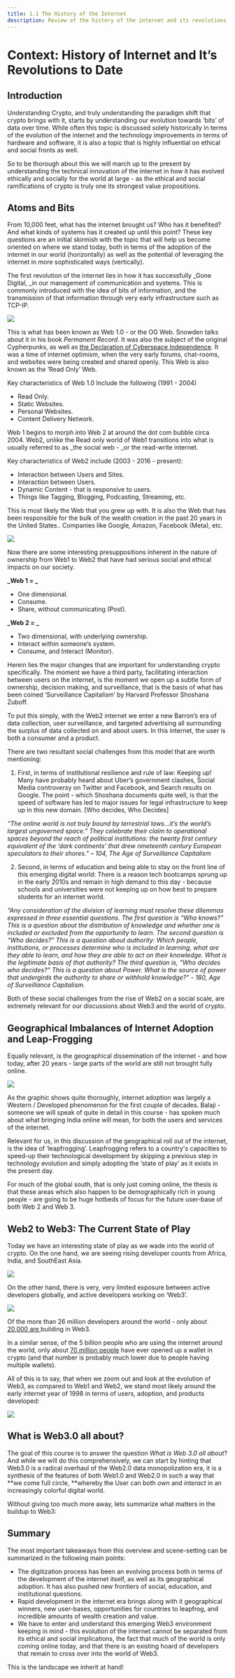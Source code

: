 ```yaml
---
title: 1.1 The History of the Internet
description: Review of the history of the internet and its revolutions to date.
---
```




<!-- 1.1 Context: History of Internet and It’s Revolutions to Date  
1.2 Bitcoin, The History of Money, and Reserve Currencies 
1.3 What is Crypto? The Internet of Value -->

# Context: History of Internet and It’s Revolutions to Date

## Introduction

Understanding Crypto, and truly understanding the paradigm shift that crypto brings with it, starts by understanding our evolution towards ‘bits’ of data over time. While often this topic is discussed solely historically in terms of the evolution of the internet and the technology improvements in terms of hardware and software, it is also a topic that is highly influential on ethical and social fronts as well. 

So to be thorough about  this we will march up to the present by understanding the technical innovation of the internet in how it has evolved ethically and socially for the world at large - as the ethical and social ramifications of crypto is truly one its strongest value propositions. 

## Atoms and Bits

From 10,000 feet, what has the internet brought us? Who has it benefited? And what kinds of systems has it created up until this point? These key questions are an initial skirmish with the topic that will help us become oriented on where we stand today, both in terms of the adoption of the internet in our world (horizontally) as well as the potential of leveraging the internet in more sophisticated ways (vertically). 

The first revolution of the internet lies in how it has successfully _Gone Digital, _in our management of communication and systems. This is commonly introduced with the idea of bits of information, and the transmission of that information through very early infrastructure such as TCP-IP. 


![](@site/static/img/bootcamp/mod-em-1.1.1.png)


This is what has been known as Web 1.0 - or the OG Web. Snowden talks about it in his book _Permanent Record_. It was also the subject of the original Cypherpunks, as well as [the Declaration of Cyberspace Independence](https://www.eff.org/cyberspace-independence). It was a time of internet optimism, when the very early forums, chat-rooms, and websites were being created and shared openly. This Web is also known as the ‘Read Only’ Web. 

Key characteristics of Web 1.0 Include the following (1991 - 2004) 



* Read Only. 
* Static Websites.
* Personal Websites.
* Content Delivery Network. 

Web 1 begins to morph into Web 2 at around the dot com bubble circa 2004. Web2, unlike the Read only world of Web1 transitions into what is usually referred to as _the social web - _or the read-write internet. 

Key characteristics of Web2 include (2003 - 2016 - present):



* Interaction between Users and Sites. 
* Interaction between Users. 
* Dynamic Content - that is responsive to users. 
* Things like Tagging, Blogging, Podcasting, Streaming, etc. 

This is most likely the Web that you grew up with. It is also the Web that has been responsible for the bulk of the wealth creation in the past 20 years in the United States.. Companies like Google, Amazon, Facebook (Meta), etc.


![](@site/static/img/bootcamp/mod-em-1.1.2.png)

Now there are some interesting presuppositions inherent in the nature of ownership from Web1 to Web2 that have had serious social and ethical impacts on our society. 

**_Web 1 = _**



* One dimensional. 
* Consume. 
* Share, without communicating (Post). 

**_Web 2 = _**

* Two dimensional, with underlying ownership. 
* Interact within someone’s system. 
* Consume, and Interact (Monitor). 

Herein lies the major changes that are important for understanding crypto specifically. The moment we have a third party, facilitating interaction between users on the internet, is the moment we open up a subtle form of ownership, decision making, and surveillance, that is the basis of what has been coined ‘Surveillance Capitalism’ by Harvard Professor Shoshana Zuboff. 

To put this simply, with the Web2 internet we enter a new Barron’s era of data collection, user surveillance, and targeted advertising all surrounding the surplus of data collected on and about users. In this internet, the user is both a consumer and a product. 

There are two resultant social challenges from this model that are worth mentioning: 



1. First, in terms of institutional resilience and rule of law: Keeping up! Many have probably heard about Uber’s government clashes, Social Media controversy on Twitter and Facebook, and Search results on Google. The point - which Shoshana documents quite well, is that the speed of software has led to major issues for legal infrastructure to keep up in this new domain. [Who decides, Who Decides] 

_“The online world is not truly bound by terrestrial laws…it’s the world’s largest ungoverned space.” They celebrate their claim to operational spaces beyond the reach of political institutions: the twenty first century equivalent of the ‘dark continents’ that drew nineteenth century European speculators to their shores.” – 104, The Age of Surveillance Capitalism_



2. Second, in terms of education and being able to stay on the front line of this emerging digital world: There is a reason tech bootcamps sprung up in the early 2010s and remain in high demand to this day - because schools and universities were not keeping up on how best to prepare students for an internet world. 

_“Any consideration of the division of learning must resolve these dilemmas expressed in three essential questions. The first question is “Who knows?” This is a question about the distribution of knowledge and whether one is included or excluded from the opportunity to learn. The second question is “Who decides?” This is a question about authority: Which people, institutions, or processes determine who is included in learning, what are they able to learn, and how they are able to act on their knowledge. What is the legitimate basis of that authority? The third question is, “Who decides who decides?” This is a question about Power. What is the source of power that undergirds the authority to share or withhold knowledge?” - 180, Age of Surveillance Capitalism._

Both of these social challenges from the rise of Web2 on a social scale, are extremely relevant for our discussions about Web3 and the world of crypto. 

## Geographical Imbalances of Internet Adoption and Leap-Frogging

Equally relevant, is the geographical dissemination of the internet - and how today, after 20 years - large parts of the world are still not brought fully online. 


![](@site/static/img/bootcamp/mod-em-1.1.3.png)


As the graphic shows quite thoroughly, internet adoption was largely a Western / Developed phenomenon for the first couple of decades. Balaji - someone we will speak of quite in detail in this course - has spoken much about what bringing India online will mean, for both the users and services of the internet. 

Relevant for us, in this discussion of the geographical roll out of the internet, is the idea of ‘leapfrogging’. Leapfrogging refers to a country's capacities to speed-up their technological development by skipping a previous step in technology evolution and simply adopting the ‘state of play’ as it exists in the present day. 

For much of the global south, that is only just coming online, the thesis is that these areas which also happen to be demographically rich in young people - are going to be huge hotbeds of focus for the future user-base of both Web 2 and Web 3. 

## Web2 to Web3: The Current State of Play

Today we have an interesting state of play as we wade into the world of crypto. On the one hand, we are seeing rising developer counts from Africa, India, and SouthEast Asia. 


![](@site/static/img/bootcamp/mod-em-1.1.4.png)


On the other hand, there is very, very limited exposure between active developers globally, and active developers working on ‘Web3’. 


![](@site/static/img/bootcamp/mod-em-1.1.5.png)


Of the more than 26 million developers around the world - only about [20,000 are ](https://cryptoforinnovation.org/web3-developers-at-an-all-time-high-and-growing-faster-than-ever/)building in Web3. 

In a similar sense, of the 5 billion people who are using the internet around the world, only about [70 million people](https://financesonline.com/number-of-blockchain-wallet-users/) have ever opened up a wallet in crypto (and that number is probably much lower due to people having multiple wallets). 

All of this is to say, that when we zoom out and look at the evolution of Web3, as compared to Web1 and Web2, we stand most likely around the early internet year of 1998 in terms of users, adoption, and products developed: 


![](@site/static/img/bootcamp/mod-em-1.1.6.png)


## What is Web3.0 all about?

The goal of this course is to answer the question _What is Web 3.0 all about_? And while we will do this comprehensively, we can start by hinting that Web3.0 is a radical overhaul of the Web2.0 data monopolization era, it is a synthesis of the features of both Web1.0 and Web2.0 in such a way that **we come full circle, **whereby the User can both _own_ and _interact_ in an increasingly colorful digital world. 

Without giving too much more away, lets summarize what matters in the buildup to Web3: 

## Summary

The most important takeaways from this overview and scene-setting can be summarized in the following main points: 



* The digitization process has been an evolving process both in terms of the development of the internet itself, as well as its geographical adoption. It has also pushed new frontiers of social, education, and institutional questions. 
* Rapid development in the internet era brings along with it geographical winners, new user-bases, opportunities for countries to leapfrog, and incredible amounts of wealth creation and value. 
* We have to enter and understand this emerging Web3 environment keeping in mind - this evolution of the internet cannot be separated from its ethical and social implications, the fact that much of the world is only coming online today, and that there is an existing hoard of developers that remain to cross over into the world of Web3. 

This is the landscape we inherit at hand! 
